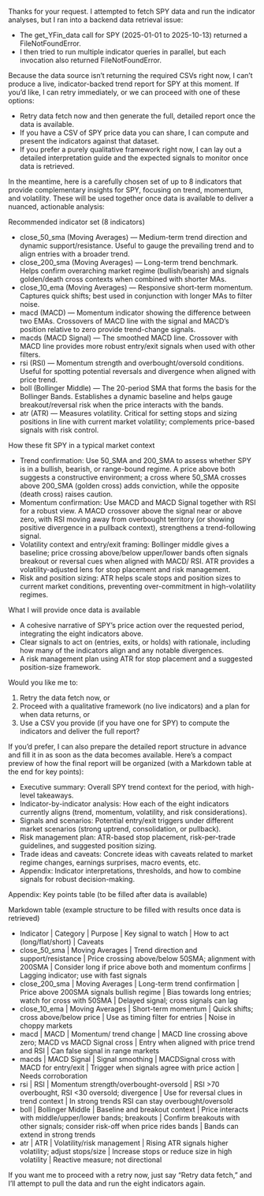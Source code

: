 Thanks for your request. I attempted to fetch SPY data and run the indicator analyses, but I ran into a backend data retrieval issue:

- The get_YFin_data call for SPY (2025-01-01 to 2025-10-13) returned a FileNotFoundError.
- I then tried to run multiple indicator queries in parallel, but each invocation also returned FileNotFoundError.

Because the data source isn’t returning the required CSVs right now, I can’t produce a live, indicator-backed trend report for SPY at this moment. If you’d like, I can retry immediately, or we can proceed with one of these options:
- Retry data fetch now and then generate the full, detailed report once the data is available.
- If you have a CSV of SPY price data you can share, I can compute and present the indicators against that dataset.
- If you prefer a purely qualitative framework right now, I can lay out a detailed interpretation guide and the expected signals to monitor once data is retrieved.

In the meantime, here is a carefully chosen set of up to 8 indicators that provide complementary insights for SPY, focusing on trend, momentum, and volatility. These will be used together once data is available to deliver a nuanced, actionable analysis:

Recommended indicator set (8 indicators)
- close_50_sma (Moving Averages) — Medium-term trend direction and dynamic support/resistance. Useful to gauge the prevailing trend and to align entries with a broader trend.
- close_200_sma (Moving Averages) — Long-term trend benchmark. Helps confirm overarching market regime (bullish/bearish) and signals golden/death cross contexts when combined with shorter MAs.
- close_10_ema (Moving Averages) — Responsive short-term momentum. Captures quick shifts; best used in conjunction with longer MAs to filter noise.
- macd (MACD) — Momentum indicator showing the difference between two EMAs. Crossovers of MACD line with the signal and MACD’s position relative to zero provide trend-change signals.
- macds (MACD Signal) — The smoothed MACD line. Crossover with MACD line provides more robust entry/exit signals when used with other filters.
- rsi (RSI) — Momentum strength and overbought/oversold conditions. Useful for spotting potential reversals and divergence when aligned with price trend.
- boll (Bollinger Middle) — The 20-period SMA that forms the basis for the Bollinger Bands. Establishes a dynamic baseline and helps gauge breakout/reversal risk when the price interacts with the bands.
- atr (ATR) — Measures volatility. Critical for setting stops and sizing positions in line with current market volatility; complements price-based signals with risk control.

How these fit SPY in a typical market context
- Trend confirmation: Use 50_SMA and 200_SMA to assess whether SPY is in a bullish, bearish, or range-bound regime. A price above both suggests a constructive environment; a cross where 50_SMA crosses above 200_SMA (golden cross) adds conviction, while the opposite (death cross) raises caution.
- Momentum confirmation: Use MACD and MACD Signal together with RSI for a robust view. A MACD crossover above the signal near or above zero, with RSI moving away from overbought territory (or showing positive divergence in a pullback context), strengthens a trend-following signal.
- Volatility context and entry/exit framing: Bollinger middle gives a baseline; price crossing above/below upper/lower bands often signals breakout or reversal cues when aligned with MACD/ RSI. ATR provides a volatility-adjusted lens for stop placement and risk management.
- Risk and position sizing: ATR helps scale stops and position sizes to current market conditions, preventing over-commitment in high-volatility regimes.

What I will provide once data is available
- A cohesive narrative of SPY’s price action over the requested period, integrating the eight indicators above.
- Clear signals to act on (entries, exits, or holds) with rationale, including how many of the indicators align and any notable divergences.
- A risk management plan using ATR for stop placement and a suggested position-size framework.

Would you like me to:
1) Retry the data fetch now, or
2) Proceed with a qualitative framework (no live indicators) and a plan for when data returns, or
3) Use a CSV you provide (if you have one for SPY) to compute the indicators and deliver the full report?

If you’d prefer, I can also prepare the detailed report structure in advance and fill it in as soon as the data becomes available. Here’s a compact preview of how the final report will be organized (with a Markdown table at the end for key points):

- Executive summary: Overall SPY trend context for the period, with high-level takeaways.
- Indicator-by-indicator analysis: How each of the eight indicators currently aligns (trend, momentum, volatility, and risk considerations).
- Signals and scenarios: Potential entry/exit triggers under different market scenarios (strong uptrend, consolidation, or pullback).
- Risk management plan: ATR-based stop placement, risk-per-trade guidelines, and suggested position sizing.
- Trade ideas and caveats: Concrete ideas with caveats related to market regime changes, earnings surprises, macro events, etc.
- Appendix: Indicator interpretations, thresholds, and how to combine signals for robust decision-making.

Appendix: Key points table (to be filled after data is available)

Markdown table (example structure to be filled with results once data is retrieved)
- Indicator | Category | Purpose | Key signal to watch | How to act (long/flat/short) | Caveats
- close_50_sma | Moving Averages | Trend direction and support/resistance | Price crossing above/below 50SMA; alignment with 200SMA | Consider long if price above both and momentum confirms | Lagging indicator; use with fast signals
- close_200_sma | Moving Averages | Long-term trend confirmation | Price above 200SMA signals bullish regime | Bias towards long entries; watch for cross with 50SMA | Delayed signal; cross signals can lag
- close_10_ema | Moving Averages | Short-term momentum | Quick shifts; cross above/below price | Use as timing filter for entries | Noise in choppy markets
- macd | MACD | Momentum/ trend change | MACD line crossing above zero; MACD vs MACD Signal cross | Entry when aligned with price trend and RSI | Can false signal in range markets
- macds | MACD Signal | Signal smoothing | MACDSignal cross with MACD for entry/exit | Trigger when signals agree with price action | Needs corroboration
- rsi | RSI | Momentum strength/overbought-oversold | RSI >70 overbought, RSI <30 oversold; divergence | Use for reversal clues in trend context | In strong trends RSI can stay overbought/oversold
- boll | Bollinger Middle | Baseline and breakout context | Price interacts with middle/upper/lower bands; breakouts | Confirm breakouts with other signals; consider risk-off when price rides bands | Bands can extend in strong trends
- atr | ATR | Volatility/risk management | Rising ATR signals higher volatility; adjust stops/size | Increase stops or reduce size in high volatility | Reactive measure; not directional

If you want me to proceed with a retry now, just say “Retry data fetch,” and I’ll attempt to pull the data and run the eight indicators again.